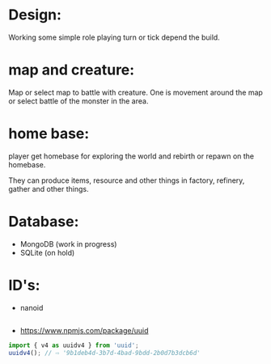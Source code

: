 # Design:
  Working some simple role playing turn or tick depend the build.

# map and creature:
  Map or select map to battle with creature. One is movement around the map or select battle of the monster in the area.

# home base:
  player get homebase for exploring the world and rebirth or repawn on the homebase.

  They can produce items, resource and other things in factory, refinery, gather and other things.










# Database:
- MongoDB (work in progress)
- SQLite (on hold)

# ID's:
- nanoid
```js

```


- https://www.npmjs.com/package/uuid
```js
import { v4 as uuidv4 } from 'uuid';
uuidv4(); // ⇨ '9b1deb4d-3b7d-4bad-9bdd-2b0d7b3dcb6d'
```
